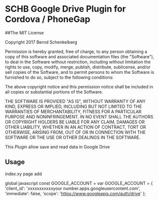 SCHB  Google Drive Plugin for Cordova / PhoneGap
======================================================

##The MIT License

Copyright 2017 Bernd Schenkelberg

Permission is hereby granted, free of charge, to any person obtaining a copy of this software and associated documentation files (the "Software"), to deal in the Software without restriction, including without limitation the rights to use, copy, modify, merge, publish, distribute, sublicense, and/or sell copies of the Software, and to permit persons to whom the Software is furnished to do so, subject to the following conditions:

The above copyright notice and this permission notice shall be included in all copies or substantial portions of the Software.

THE SOFTWARE IS PROVIDED "AS IS", WITHOUT WARRANTY OF ANY KIND, EXPRESS OR IMPLIED, INCLUDING BUT NOT LIMITED TO THE WARRANTIES OF MERCHANTABILITY, FITNESS FOR A PARTICULAR PURPOSE AND NONINFRINGEMENT. IN NO EVENT SHALL THE AUTHORS OR COPYRIGHT HOLDERS BE LIABLE FOR ANY CLAIM, DAMAGES OR OTHER LIABILITY, WHETHER IN AN ACTION OF CONTRACT, TORT OR OTHERWISE, ARISING FROM, OUT OF OR IN CONNECTION WITH THE SOFTWARE OR THE USE OR OTHER DEALINGS IN THE SOFTWARE.


This Plugin allow save and read data in Google Drive

## Usage

index.xy page add
 <script src = "https://apis.google.com/js/client.js"></script>
 
 global javascript const
 GOOGLE_ACCOUNT = 
 var GOOGLE_ACCOUNT = {
 		  'client_id': 'xxxxxxxxxxxyour number.apps.googleusercontent.com',
 		  'immediate': false,
 		  'scope': 'https://www.googleapis.com/auth/drive'
 		};
